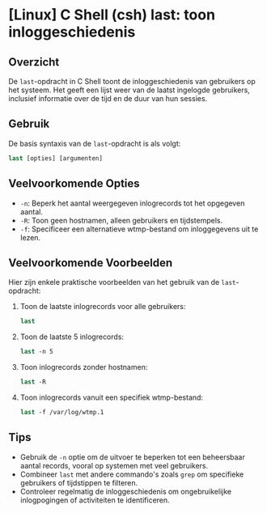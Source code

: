 # [Linux] C Shell (csh) last: toon inloggeschiedenis

## Overzicht
De `last`-opdracht in C Shell toont de inloggeschiedenis van gebruikers op het systeem. Het geeft een lijst weer van de laatst ingelogde gebruikers, inclusief informatie over de tijd en de duur van hun sessies.

## Gebruik
De basis syntaxis van de `last`-opdracht is als volgt:

```csh
last [opties] [argumenten]
```

## Veelvoorkomende Opties
- `-n`: Beperk het aantal weergegeven inlogrecords tot het opgegeven aantal.
- `-R`: Toon geen hostnamen, alleen gebruikers en tijdstempels.
- `-f`: Specificeer een alternatieve wtmp-bestand om inloggegevens uit te lezen.

## Veelvoorkomende Voorbeelden
Hier zijn enkele praktische voorbeelden van het gebruik van de `last`-opdracht:

1. Toon de laatste inlogrecords voor alle gebruikers:
   ```csh
   last
   ```

2. Toon de laatste 5 inlogrecords:
   ```csh
   last -n 5
   ```

3. Toon inlogrecords zonder hostnamen:
   ```csh
   last -R
   ```

4. Toon inlogrecords vanuit een specifiek wtmp-bestand:
   ```csh
   last -f /var/log/wtmp.1
   ```

## Tips
- Gebruik de `-n` optie om de uitvoer te beperken tot een beheersbaar aantal records, vooral op systemen met veel gebruikers.
- Combineer `last` met andere commando's zoals `grep` om specifieke gebruikers of tijdstippen te filteren.
- Controleer regelmatig de inloggeschiedenis om ongebruikelijke inlogpogingen of activiteiten te identificeren.